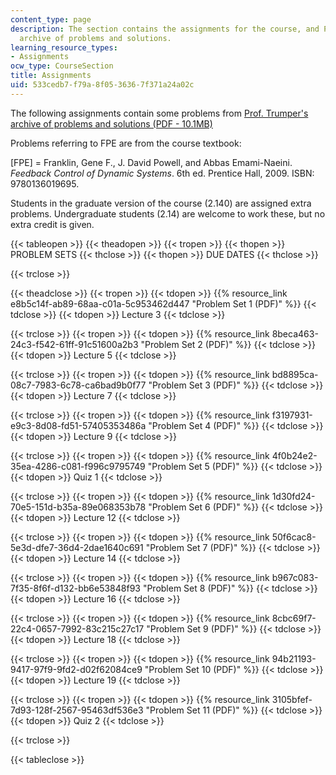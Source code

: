 ```yaml
---
content_type: page
description: The section contains the assignments for the course, and Prof. Trumper's
  archive of problems and solutions.
learning_resource_types:
- Assignments
ocw_type: CourseSection
title: Assignments
uid: 533cedb7-f79a-8f05-3636-7f371a24a02c
---
```


The following assignments contain some problems from [Prof. Trumper's archive of problems and solutions (PDF - 10.1MB)](/ans7870/2/2.14/s14/MIT2_14S14_Prob_Archive.pdf)

Problems referring to FPE are from the course textbook:

\[FPE\] = Franklin, Gene F., J. David Powell, and Abbas Emami-Naeini. _Feedback Control of Dynamic Systems_. 6th ed. Prentice Hall, 2009. ISBN: 9780136019695.

Students in the graduate version of the course (2.140) are assigned extra problems. Undergraduate students (2.14) are welcome to work these, but no extra credit is given.

{{< tableopen >}}
{{< theadopen >}}
{{< tropen >}}
{{< thopen >}}
PROBLEM SETS
{{< thclose >}}
{{< thopen >}}
DUE DATES
{{< thclose >}}

{{< trclose >}}

{{< theadclose >}}
{{< tropen >}}
{{< tdopen >}}
{{% resource_link e8b5c14f-ab89-68aa-c01a-5c953462d447 "Problem Set 1 (PDF)" %}}
{{< tdclose >}}
{{< tdopen >}}
Lecture 3
{{< tdclose >}}

{{< trclose >}}
{{< tropen >}}
{{< tdopen >}}
{{% resource_link 8beca463-24c3-f542-61ff-91c51600a2b3 "Problem Set 2 (PDF)" %}}
{{< tdclose >}}
{{< tdopen >}}
Lecture 5
{{< tdclose >}}

{{< trclose >}}
{{< tropen >}}
{{< tdopen >}}
{{% resource_link bd8895ca-08c7-7983-6c78-ca6bad9b0f77 "Problem Set 3 (PDF)" %}}
{{< tdclose >}}
{{< tdopen >}}
Lecture 7
{{< tdclose >}}

{{< trclose >}}
{{< tropen >}}
{{< tdopen >}}
{{% resource_link f3197931-e9c3-8d08-fd51-57405353486a "Problem Set 4 (PDF)" %}}
{{< tdclose >}}
{{< tdopen >}}
Lecture 9
{{< tdclose >}}

{{< trclose >}}
{{< tropen >}}
{{< tdopen >}}
{{% resource_link 4f0b24e2-35ea-4286-c081-f996c9795749 "Problem Set 5 (PDF)" %}}
{{< tdclose >}}
{{< tdopen >}}
Quiz 1
{{< tdclose >}}

{{< trclose >}}
{{< tropen >}}
{{< tdopen >}}
{{% resource_link 1d30fd24-70e5-151d-b35a-89e068353b78 "Problem Set 6 (PDF)" %}}
{{< tdclose >}}
{{< tdopen >}}
Lecture 12
{{< tdclose >}}

{{< trclose >}}
{{< tropen >}}
{{< tdopen >}}
{{% resource_link 50f6cac8-5e3d-dfe7-36d4-2dae1640c691 "Problem Set 7 (PDF)" %}}
{{< tdclose >}}
{{< tdopen >}}
Lecture 14
{{< tdclose >}}

{{< trclose >}}
{{< tropen >}}
{{< tdopen >}}
{{% resource_link b967c083-7f35-8f6f-d132-bb6e53848f93 "Problem Set 8 (PDF)" %}}
{{< tdclose >}}
{{< tdopen >}}
Lecture 16
{{< tdclose >}}

{{< trclose >}}
{{< tropen >}}
{{< tdopen >}}
{{% resource_link 8cbc69f7-22c4-0657-7992-83c215c27c17 "Problem Set 9 (PDF)" %}}
{{< tdclose >}}
{{< tdopen >}}
Lecture 18
{{< tdclose >}}

{{< trclose >}}
{{< tropen >}}
{{< tdopen >}}
{{% resource_link 94b21193-9417-97f9-9fd2-d02f62084ce9 "Problem Set 10 (PDF)" %}}
{{< tdclose >}}
{{< tdopen >}}
Lecture 19
{{< tdclose >}}

{{< trclose >}}
{{< tropen >}}
{{< tdopen >}}
{{% resource_link 3105bfef-7d93-128f-2567-95463df536e3 "Problem Set 11 (PDF)" %}}
{{< tdclose >}}
{{< tdopen >}}
Quiz 2
{{< tdclose >}}

{{< trclose >}}

{{< tableclose >}}